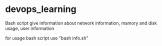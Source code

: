 # devops_learning

Bash script give information about network information,   mamory and disk usage, user information
 
for usage bash script use "bash info.sh"


